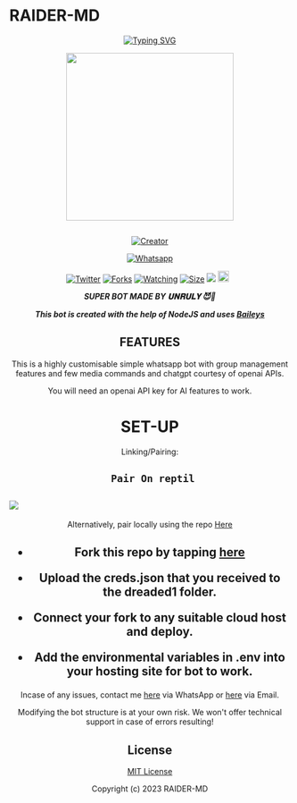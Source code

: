 # RAIDER-MD
<div align="center">
<a href="https://git.io/typing-svg"><img src="https://readme-typing-svg.demolab.com?font=Black+Ops+One&size=50&pause=1000&color=1BAFBAFF&center=true&width=910&height=100&lines=HAIL KING+😈RAIDER-MD😈;MULTI+DEVICE+WHATSAPP+BOT;CREATED+BY+UNRULY;PUBLIC+RELESED; ...;TEAM RAIDER-𝙼𝙳." alt="Typing SVG" /></a>
  </p>
  
<p align="center">
<img src="https://telegra.ph/file/e3518f079801bc1c0c8a6.jpg" width="300" height="300"/>
</p>
<p align="center">
  <a href="#"><img src="http://readme-typing-svg.herokuapp.com?color=d1fa02&center=true&vCenter=true&multiline=false&lines=RAIDER-BOT+WHATSAPP+BOT" alt="">
</p>
<p align="center">
<a href="#"><img title="Creator" src="https://img.shields.io/badge/Creator-UNRULYC.svg?style=for-the-badge&logo=github"></a>
</p>
<p align="center">
<a href="'https://wa.me/923195832822ʜᴇʟʟᴏ+𝐈𝐭𝐬_𝐒𝐢𝐫𝐦™𝕏 +uko+na+update+yoyote+ya+RAIDER+Bot+Mkuu+🥲'"><img title="Whatsapp" src="'https://wa.me/923195832822ʜᴇʟʟᴏ+𝐈𝐭𝐬_𝐒𝐢𝐫𝐦™𝕏 +uko+na+update+ya+Raider+Bot+Mkuu+🥲'?color=green&style=flat-square"></a>
  
<a href="https://wa.me/923195832822ʜᴇʟʟᴏ+𝐈𝐭𝐬_𝐒𝐢𝐫𝐦™𝕏"><img title="Twitter" src="https://x.com/NSirm5?s=09?color=black&style=flat-square"></a>
<a href="https://github.com/kimsirm/CROWN-MD/network/members"><img title="Forks" src="https://img.shields.io/github/fork/kimsirm/COWN-MD?color=yellow&style=flat-square"></a>
<a href="https://github.com/owlai01/CROWN-MD/watchers"><img title="Watching" src="https://img.shields.io/github/watchers/kimsirm/CROWN-MD?label=Watchers&color=red&style=flat-square"></a>
<a href="https://github.com/kimsirm/CROWN-MD/"><img title="Size" src="https://img.shields.io/github/repo-size/AlipBot/Api-Alpis?style=flat-square&color=darkred"></a>
<a href="https://hits.seeyoufarm.com"><img src="https://hits.seeyoufarm.com/api/count/incr/badge.svg?url=https://github.com/owlai01/Owl-Ai/%2Fhit-counter&count_bg=%2379C83D&title_bg=%23555555&icon=probot.svg&icon_color=%2304FF00&title=hits&edge_flat=false"/></a>
<a href="https://github.com/owlai01/CROWN-MD/graphs/commit-activity"><img height="20" src="https://img.shields.io/badge/Maintained-No-red.svg"></a>&nbsp;&nbsp;
</p>


***SUPER BOT MADE BY 𝐔𝐍𝐑𝐔𝐋𝐘 😈🥷***


***This bot is created with the help of NodeJS and uses [Baileys](https://github.com/adiwajshing/Baileys)***

## FEATURES
This is a highly customisable simple whatsapp bot with group management features and few media commands and chatgpt courtesy of openai APIs.

You will need an openai API key for AI features to work.

# SET-UP

Linking/Pairing:


## ` Pair On reptil`
<h2 align="left">  <a href="https://replit.com/@sayless5714/PAIRING-UNRULY-BOT?v=1"><img src="https://repl.it/badge/github/quiec/whatsasena" />
</a>
</h2>

Alternatively, pair locally using the repo [Here](https://github.com/Fortunatusmokaya/DREADED-PAIRING)

    
<h2 align="center">   



    
<h2 align="center">   

- Fork this repo by tapping  [here](https://github.com/kimsirm/CROWN-MD/fork)


- Upload the creds.json that you received to the dreaded1 folder.

- Connect your fork to any suitable cloud host and deploy.

- Add the environmental variables in .env into your hosting site for bot to work.
</h2>
 
     

    
 



Incase of any issues, contact me  [here](https://wa.me/+254798214068) via WhatsApp or [here](Dannyandy452@gmail.com) via Email.

Modifying the bot structure is at your own risk. We won't offer technical support in case of errors resulting!


## License

[MIT License](https://https://github.com/kimsirm/CROWN-MD/blob/main/LICENSE)

Copyright (c) 2023 RAIDER-MD

